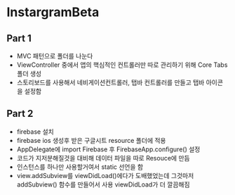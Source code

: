 # InstargramBeta

## Part 1
- MVC 패턴으로 폴더를 나눈다
- ViewController 중에서 앱의 핵심적인 컨트롤러만 따로 관리하기 위해 Core Tabs 폴더 생성
- 스토리보드를 사용해서 네비게이션컨트롤러, 탭바 컨트롤러를 만들고 탭바 아이콘을 설정함

## Part 2
- firebase 설치
- firebase ios 생성후 받은 구글시트 resource 폴더에 적용
- AppDelegate에 import Firebase 후 FirebaseApp.configure() 설정 
- 코드가 지저분해질것을 대비해 데이터 파일을 따로 Resouce에 만듬
- 인스턴스를 하나만 사용할거여서 static 선언을 함
- view.addSubview를 viewDidLoad()에다가 도배했었는데 그것마저 addSubview() 함수를 만들어서 사용 viewDidLoad가 더 깔끔해짐
